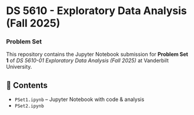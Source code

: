 # DS 5610 - Exploratory Data Analysis (Fall 2025)  
### Problem Set  

This repository contains the Jupyter Notebook submission for **Problem Set 1** of *DS 5610-01 Exploratory Data Analysis (Fall 2025)* at Vanderbilt University.  

## 📂 Contents  
- `PSet1.ipynb` – Jupyter Notebook with code & analysis
- `PSet2.ipynb`
